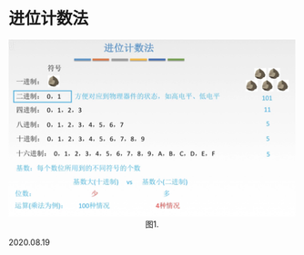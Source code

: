 # 进位计数法

<img src="计组201-1.png" alt="计组201-1" style="zoom:67%;" />

<center>图1.</center>

2020.08.19
